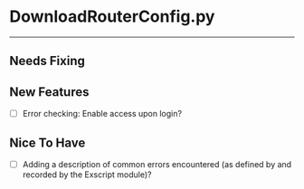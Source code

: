 # DownloadRouterConfig.py #
----------

## Needs Fixing ##

## New Features ##
- [ ] Error checking: Enable access upon login?

## Nice To Have ##
- [ ] Adding a description of common errors encountered (as defined by and recorded by the Exscript module)?
